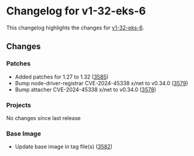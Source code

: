 # Changelog for v1-32-eks-6

This changelog highlights the changes for [v1-32-eks-6](https://github.com/aws/eks-distro/tree/v1-32-eks-6).

## Changes

### Patches
* Added patches for 1.27 to 1.32 ([3585](https://github.com/aws/eks-distro/pull/3585))
* Bump node-driver-registrar CVE-2024-45338 x/net to v0.34.0 ([3579](https://github.com/aws/eks-distro/pull/3579))
* Bump attacher CVE-2024-45338 x/net to v0.34.0 ([3578](https://github.com/aws/eks-distro/pull/3578))

### Projects
No changes since last release

### Base Image
* Update base image in tag file(s) ([3582](https://github.com/aws/eks-distro/pull/3582))

